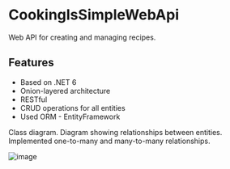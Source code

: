 # CookingIsSimpleWebApi

Web API for creating and managing recipes. 

 ## Features
 - Based on .NET 6
 - Onion-layered architecture
 - RESTful
 - CRUD operations for all entities
 - Used ORM - EntityFramework 


Class diagram. Diagram showing relationships between entities. Implemented one-to-many and many-to-many relationships.

![image](https://user-images.githubusercontent.com/46417919/201896912-1ef7ac3f-7893-4054-bd41-6972238beef7.png)
